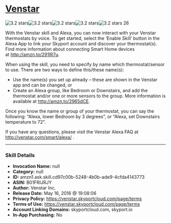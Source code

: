 # [Venstar](http://alexa.amazon.com/#skills/amzn1.ask.skill.cd97c00b-5248-4b0b-ade9-4cfda4143773)
![3.2 stars](../../images/ic_star_black_18dp_1x.png)![3.2 stars](../../images/ic_star_black_18dp_1x.png)![3.2 stars](../../images/ic_star_black_18dp_1x.png)![3.2 stars](../../images/ic_star_half_black_18dp_1x.png)![3.2 stars](../../images/ic_star_border_black_18dp_1x.png) 26

With the Venstar skill and Alexa, you can now interact with your Venstar thermostats by voice. To get started, select the ‘Enable Skill’ button in the Alexa App to link your Skyport account and discover your thermostat(s). Find more information about connecting Smart Home devices at http://amzn.to/291lR7u.

When using the skill, you need to specify by name which thermostat/sensor to use. There are two ways to define this/these name(s):
* Use the name(s) you set up already – these are shown in the Venstar app and can be changed, or
* Create an Alexa group, like Bedroom or Downstairs, and add the thermostat and/or one or more sensors to the group. More information is available at http://amzn.to/2965dCE.

Once you know the name or group of your thermostat, you can say the following: “Alexa, lower Bedroom by 3 degrees”, or “Alexa, set Downstairs temperature to 72”.

If you have any questions, please visit the Venstar Alexa FAQ at http://venstar.com/smart/alexa/ .

***

### Skill Details

* **Invocation Name:** null
* **Category:** null
* **ID:** amzn1.ask.skill.cd97c00b-5248-4b0b-ade9-4cfda4143773
* **ASIN:** B01FRIJRJY
* **Author:** Venstar Inc.
* **Release Date:** May 16, 2016 @ 19:08:06
* **Privacy Policy:** https://venstar.skyportcloud.com/page/terms
* **Terms of Use:** https://venstar.skyportcloud.com/page/terms
* **Account Linking Domains:** skyportcloud.com, skyport.io
* **In-App Purchasing:** No
